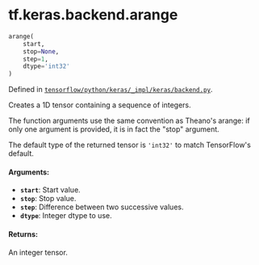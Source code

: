 <div itemscope itemtype="http://developers.google.com/ReferenceObject">
<meta itemprop="name" content="tf.keras.backend.arange" />
</div>

# tf.keras.backend.arange

``` python
arange(
    start,
    stop=None,
    step=1,
    dtype='int32'
)
```



Defined in [`tensorflow/python/keras/_impl/keras/backend.py`](https://www.tensorflow.org/code/tensorflow/python/keras/_impl/keras/backend.py).

Creates a 1D tensor containing a sequence of integers.

The function arguments use the same convention as
Theano's arange: if only one argument is provided,
it is in fact the "stop" argument.

The default type of the returned tensor is `'int32'` to
match TensorFlow's default.

#### Arguments:

* <b>`start`</b>: Start value.
* <b>`stop`</b>: Stop value.
* <b>`step`</b>: Difference between two successive values.
* <b>`dtype`</b>: Integer dtype to use.


#### Returns:

An integer tensor.